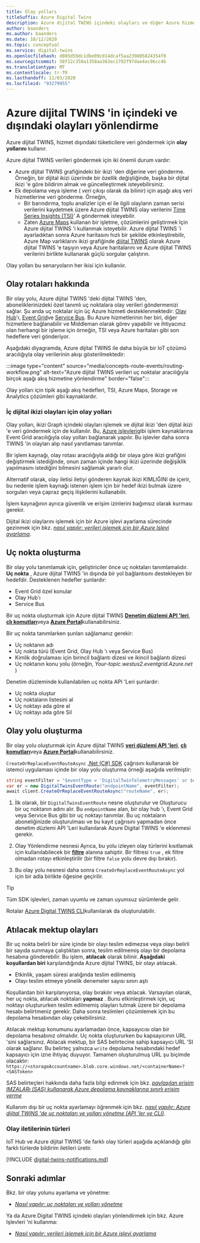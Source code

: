 ```yaml
---
title: Olay yolları
titleSuffix: Azure Digital Twins
description: Azure dijital TWINS içindeki olayları ve diğer Azure hizmetlerini nasıl yönlendirildiğini öğrenin.
author: baanders
ms.author: baanders
ms.date: 10/12/2020
ms.topic: conceptual
ms.service: digital-twins
ms.openlocfilehash: d085d59dc1dbe09c014dcaf5aa239805824354f0
ms.sourcegitcommit: 58f12c358a1358aa363ec1792f97dae4ac96cc4b
ms.translationtype: MT
ms.contentlocale: tr-TR
ms.lasthandoff: 11/03/2020
ms.locfileid: "93279955"
---
```

# <a name="route-events-within-and-outside-of-azure-digital-twins"></a>Azure dijital TWINS 'in içindeki ve dışındaki olayları yönlendirme

Azure dijital TWINS, hizmet dışındaki tüketicilere veri göndermek için **olay yollarını** kullanır. 

Azure dijital TWINS verileri göndermek için iki önemli durum vardır:
* Azure dijital TWINS grafiğindeki bir ikizi 'den diğerine veri gönderme. Örneğin, bir dijital ikizi üzerinde bir özellik değiştiğinde, başka bir dijital ikizi 'e göre bildirim almak ve güncelleştirmek isteyebilirsiniz.
* Ek depolama veya işleme ( *veri* çıkışı olarak da bilinir) için aşağı akış veri hizmetlerine veri gönderme. Örneğin,
  - Bir barındırma, toplu analizler için el ile ilgili olayların zaman serisi verilerini kaydetmek üzere Azure dijital TWINS olay verilerini [Time Series Insights (TSI)](../time-series-insights/overview-what-is-tsi.md)' A göndermek isteyebilir.
  - Zaten [Azure Maps](../azure-maps/about-azure-maps.md) kullanan bir işletme, çözümlerini geliştirmek Için Azure dijital TWINS 'i kullanmak isteyebilir. Azure dijital TWINS 'i ayarladıktan sonra Azure haritasını hızlı bir şekilde etkinleştirebilir, Azure Map varlıklarını ikizi grafiğinde [dijital TWINS](concepts-twins-graph.md) olarak Azure dijital TWINS 'e taşıyın veya Azure haritalarını ve Azure dijital TWINS verilerini birlikte kullanarak güçlü sorgular çalıştırın.

Olay yolları bu senaryoların her ikisi için kullanılır.

## <a name="about-event-routes"></a>Olay rotaları hakkında

Bir olay yolu, Azure dijital TWINS 'deki dijital TWINS 'den, aboneliklerinizdeki özel tanımlı uç noktalara olay verileri göndermenizi sağlar. Şu anda uç noktalar için üç Azure hizmeti desteklenmektedir: [Olay Hub](../event-hubs/event-hubs-about.md)'ı, [Event Grid](../event-grid/overview.md)ve [Service Bus](../service-bus-messaging/service-bus-messaging-overview.md). Bu Azure hizmetlerinin her biri, diğer hizmetlere bağlanabilir ve Middleman olarak görev yapabilir ve ihtiyacınız olan herhangi bir işleme için örneğin, TSI veya Azure haritaları gibi son hedeflere veri gönderiyor.

Aşağıdaki diyagramda, Azure dijital TWINS ile daha büyük bir IoT çözümü aracılığıyla olay verilerinin akışı gösterilmektedir:

:::image type="content" source="media/concepts-route-events/routing-workflow.png" alt-text="Azure dijital TWINS verileri uç noktalar aracılığıyla birçok aşağı akış hizmetine yönlendirme" border="false":::

Olay yolları için tipik aşağı akış hedefleri, TSI, Azure Maps, Storage ve Analytics çözümleri gibi kaynaklardır.

### <a name="event-routes-for-internal-digital-twin-events"></a>İç dijital ikizi olayları için olay yolları

Olay yolları, ikizi Graph içindeki olayları işlemek ve dijital ikizi 'den dijital ikizi 'e veri göndermek için de kullanılır. Bu, [Azure işlevleri](../azure-functions/functions-overview.md)gibi işlem kaynaklarına Event Grid aracılığıyla olay yolları bağlanarak yapılır. Bu işlevler daha sonra TWINS 'in olayları alıp nasıl yanıtlaması tanımlar. 

Bir işlem kaynağı, olay rotası aracılığıyla aldığı bir olaya göre ikizi grafiğini değiştirmek istediğinde, onun zaman içinde hangi ikizi üzerinde değişiklik yapılmasını istediğini bilmesini sağlamak yararlı olur. 

Alternatif olarak, olay iletisi iletiyi gönderen kaynak ikizi KIMLIĞINI de içerir, bu nedenle işlem kaynağı istenen işlem için bir hedef ikizi bulmak üzere sorguları veya çapraz geçiş ilişkilerini kullanabilir. 

İşlem kaynağının ayrıca güvenlik ve erişim izinlerini bağımsız olarak kurması gerekir.

Dijital ikizi olaylarını işlemek için bir Azure işlevi ayarlama sürecinde gezinmek için bkz. [*nasıl yapılır: verileri işlemek için bir Azure Işlevi ayarlama*](how-to-create-azure-function.md).

## <a name="create-an-endpoint"></a>Uç nokta oluşturma

Bir olay yolu tanımlamak için, geliştiriciler önce uç noktaları tanımlamalıdır. **Uç nokta** , Azure dijital TWINS 'in dışında bir yol bağlantısını destekleyen bir hedefdir. Desteklenen hedefler şunlardır:
* Event Grid özel konular
* Olay Hub'ı
* Service Bus

Bir uç nokta oluşturmak için Azure dijital TWINS [**Denetim düzlemi API 'leri**](how-to-manage-routes-apis-cli.md#create-an-endpoint-for-azure-digital-twins), [**clı komutları**](how-to-manage-routes-apis-cli.md#manage-endpoints-and-routes-with-cli)veya [**Azure Portal**](how-to-manage-routes-portal.md#create-an-endpoint-for-azure-digital-twins)kullanabilirsiniz. 

Bir uç nokta tanımlarken şunları sağlamanız gerekir:
* Uç noktanın adı
* Uç nokta türü (Event Grid, Olay Hub 'ı veya Service Bus)
* Kimlik doğrulaması için birincil bağlantı dizesi ve ikincil bağlantı dizesi 
* Uç noktanın konu yolu (örneğin, *Your-topic.westus2.eventgrid.Azure.net* )

Denetim düzleminde kullanılabilen uç nokta API 'Leri şunlardır:
* Uç nokta oluştur
* Uç noktaların listesini al
* Uç noktayı ada göre al
* Uç noktayı ada göre Sil

## <a name="create-an-event-route"></a>Olay yolu oluşturma
 
Bir olay yolu oluşturmak için Azure dijital TWINS [**veri düzlemi API 'leri**](how-to-manage-routes-apis-cli.md#create-an-event-route), [**clı komutları**](how-to-manage-routes-apis-cli.md#manage-endpoints-and-routes-with-cli)veya [**Azure Portal**](how-to-manage-routes-portal.md#create-an-event-route)kullanabilirsiniz. 

`CreateOrReplaceEventRouteAsync` [.Net (C#) SDK](/dotnet/api/overview/azure/digitaltwins/client?view=azure-dotnet&preserve-view=true) çağrısını kullanarak bir istemci uygulaması içinde bir olay yolu oluşturma örneği aşağıda verilmiştir: 

```csharp
string eventFilter = "$eventType = 'DigitalTwinTelemetryMessages' or $eventType = 'DigitalTwinLifecycleNotification'";
var er = new DigitalTwinsEventRoute("endpointName", eventFilter);
await client.CreateOrReplaceEventRouteAsync("routeName", er);
```

1. İlk olarak, bir `DigitalTwinsEventRoute` nesne oluşturulur ve Oluşturucu bir uç noktanın adını alır. Bu `endpointName` alan, bir olay hub 'ı, Event Grid veya Service Bus gibi bir uç noktayı tanımlar. Bu uç noktaların aboneliğinizde oluşturulması ve bu kayıt çağrısını yapmadan önce denetim düzlemi API 'Leri kullanılarak Azure Digital TWINS 'e eklenmesi gerekir.

2. Olay Yönlendirme nesnesi Ayrıca, bu yolu izleyen olay türlerini kısıtlamak için kullanılabilecek bir [**filtre**](how-to-manage-routes-apis-cli.md#filter-events) alanına sahiptir. Bir filtresi `true` , ek filtre olmadan rotayı etkinleştirilir (bir filtre `false` yolu devre dışı bırakır). 

3. Bu olay yolu nesnesi daha sonra `CreateOrReplaceEventRouteAsync` yol için bir adla birlikte öğesine geçirilir.

> [!TIP]
> Tüm SDK işlevleri, zaman uyumlu ve zaman uyumsuz sürümlerde gelir.

Rotalar [Azure Digital TWINS CLI](how-to-use-cli.md)kullanılarak da oluşturulabilir.

## <a name="dead-letter-events"></a>Atılacak mektup olayları

Bir uç nokta belirli bir süre içinde bir olayı teslim edimezse veya olayı belirli bir sayıda sunmaya çalıştıktan sonra, teslim edilmemiş olayı bir depolama hesabına gönderebilir. Bu işlem, **atılacak** olarak bilinir. **Aşağıdaki koşullardan biri** karşılandığında Azure dijital TWINS, bir olayı atılacak. 

* Etkinlik, yaşam süresi aralığında teslim edilmemiş
* Olayı teslim etmeye yönelik denemeler sayısı sınırı aştı

Koşullardan biri karşılanıyorsa, olay bırakılır veya atılacak. Varsayılan olarak, her uç nokta, atılacak noktaları **yapmaz** . Bunu etkinleştirmek için, uç noktayı oluştururken teslim edilmemiş olayları tutmak üzere bir depolama hesabı belirtmeniz gerekir. Daha sonra teslimleri çözümlemek için bu depolama hesabından olay çekebilirsiniz.

Atılacak mektup konumunu ayarlamadan önce, kapsayıcısı olan bir depolama hesabınız olmalıdır. Uç nokta oluştururken bu kapsayıcının URL 'sini sağlarsınız. Atılacak mektup, bir SAS belirtecine sahip kapsayıcı URL 'SI olarak sağlanır. Bu belirteç yalnızca `write` depolama hesabındaki hedef kapsayıcı için izne ihtiyaç duyuyor. Tamamen oluşturulmuş URL şu biçimde olacaktır: `https://<storageAccountname>.blob.core.windows.net/<containerName>?<SASToken>`

SAS belirteçleri hakkında daha fazla bilgi edinmek için bkz. [ *paylaşılan erişim IMZALARı (SAS) kullanarak Azure depolama kaynaklarına sınırlı erişim verme*](https://docs.microsoft.com/azure/storage/common/storage-sas-overview)

Kullanım dışı bir uç nokta ayarlamayı öğrenmek için bkz. [*nasıl yapılır: Azure dijital TWINS 'de uç noktaları ve yolları yönetme (API 'ler ve CLI)*](how-to-manage-routes-apis-cli.md#create-an-endpoint-with-dead-lettering).

### <a name="types-of-event-messages"></a>Olay iletilerinin türleri

IoT Hub ve Azure dijital TWINS 'de farklı olay türleri aşağıda açıklandığı gibi farklı türlerde bildirim iletileri üretir.

[!INCLUDE [digital-twins-notifications.md](../../includes/digital-twins-notifications.md)]

## <a name="next-steps"></a>Sonraki adımlar

Bkz. bir olay yolunu ayarlama ve yönetme:
* [*Nasıl yapılır: uç noktaları ve yolları yönetme*](how-to-manage-routes-apis-cli.md)

Ya da Azure Digital TWINS içindeki olayları yönlendirmek için bkz. Azure Işlevleri 'ni kullanma:
* [*Nasıl yapılır: verileri işlemek için bir Azure işlevi ayarlama*](how-to-create-azure-function.md)